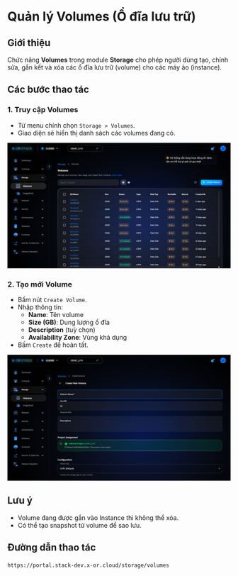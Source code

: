 # Quản lý Volumes (Ổ đĩa lưu trữ)

## Giới thiệu
Chức năng **Volumes** trong module **Storage** cho phép người dùng tạo, chỉnh sửa, gắn kết và xóa các ổ đĩa lưu trữ (volume) cho các máy ảo (instance).

## Các bước thao tác

### 1. Truy cập Volumes
- Từ menu chính chọn `Storage > Volumes`.
- Giao diện sẽ hiển thị danh sách các volumes đang có.

![Volumes List](../../step_images/volumes/01_volumes_list.png)

### 2. Tạo mới Volume
- Bấm nút `Create Volume`.
- Nhập thông tin:
  - **Name**: Tên volume
  - **Size (GB)**: Dung lượng ổ đĩa
  - **Description** (tuỳ chọn)
  - **Availability Zone**: Vùng khả dụng
- Bấm `Create` để hoàn tất.

![Form tạo Volume](../../step_images/volumes/02_create_form.png)

## Lưu ý
- Volume đang được gắn vào Instance thì không thể xóa.
- Có thể tạo snapshot từ volume để sao lưu.

## Đường dẫn thao tác
`https://portal.stack-dev.x-or.cloud/storage/volumes`